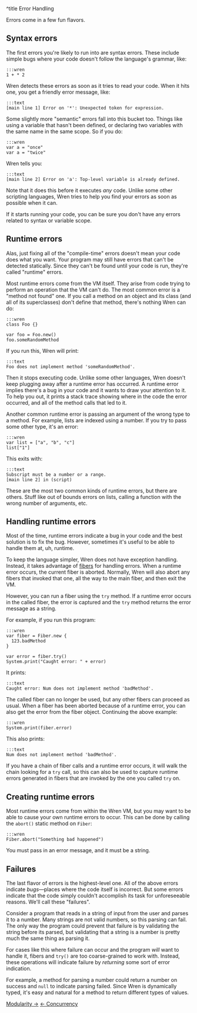 ^title Error Handling

Errors come in a few fun flavors.

## Syntax errors

The first errors you're likely to run into are syntax errors. These include
simple bugs where your code doesn't follow the language's grammar, like:

    :::wren
    1 + * 2

Wren detects these errors as soon as it tries to read your code. When it hits
one, you get a friendly error message, like:

    :::text
    [main line 1] Error on '*': Unexpected token for expression.

Some slightly more "semantic" errors fall into this bucket too. Things like
using a variable that hasn't been defined, or declaring two variables with the
same name in the same scope. So if you do:

    :::wren
    var a = "once"
    var a = "twice"

Wren tells you:

    :::text
    [main line 2] Error on 'a': Top-level variable is already defined.

Note that it does this before it executes *any* code. Unlike some other
scripting languages, Wren tries to help you find your errors as soon as
possible when it can.

If it starts running your code, you can be sure you don't have any errors
related to syntax or variable scope.

## Runtime errors

Alas, just fixing all of the "compile-time" errors doesn't mean your code does
what you want. Your program may still have errors that can't be detected
statically. Since they can't be found until your code is run, they're called
"runtime" errors.

Most runtime errors come from the VM itself. They arise from code trying to
perform an operation that the VM can't do. The most common error is a "method
not found" one. If you call a method on an object and its class (and all of its
superclasses) don't define that method, there's nothing Wren can do:

    :::wren
    class Foo {}

    var foo = Foo.new()
    foo.someRandomMethod

If you run this, Wren will print:

    :::text
    Foo does not implement method 'someRandomMethod'.

Then it stops executing code. Unlike some other languages, Wren doesn't keep
plugging away after a runtime error has occurred. A runtime error implies
there's a bug in your code and it wants to draw your attention to it. To help
you out, it prints a stack trace showing where in the code the error occurred,
and all of the method calls that led to it.

Another common runtime error is passing an argument of the wrong type to a
method. For example, lists are indexed using a number. If you try to pass some
other type, it's an error:

    :::wren
    var list = ["a", "b", "c"]
    list["1"]

This exits with:

    :::text
    Subscript must be a number or a range.
    [main line 2] in (script)

These are the most two common kinds of runtime errors, but there are others.
Stuff like out of bounds errors on lists, calling a function with the wrong
number of arguments, etc.

## Handling runtime errors

Most of the time, runtime errors indicate a bug in your code and the best
solution is to fix the bug. However, sometimes it's useful to be able to handle
them at, uh, runtime.

To keep the language simpler, Wren does not have exception handling. Instead, it
takes advantage of [fibers][] for handling errors. When a runtime error occurs,
the current fiber is aborted. Normally, Wren will also abort any fibers that
invoked that one, all the way to the main fiber, and then exit the VM.

[fibers]: concurrency.html

However, you can run a fiber using the `try` method. If a runtime error occurs
in the called fiber, the error is captured and the `try` method returns the
error message as a string.

For example, if you run this program:

    :::wren
    var fiber = Fiber.new {
      123.badMethod
    }

    var error = fiber.try()
    System.print("Caught error: " + error)

It prints:

    :::text
    Caught error: Num does not implement method 'badMethod'.

The called fiber can no longer be used, but any other fibers can proceed as
usual. When a fiber has been aborted because of a runtime error, you can also
get the error from the fiber object. Continuing the above example:

    :::wren
    System.print(fiber.error)

This also prints:

    :::text
    Num does not implement method 'badMethod'.

If you have a chain of fiber calls and a runtime error occurs, it will walk the
chain looking for a `try` call, so this can also be used to capture runtime
errors generated in fibers that are invoked by the one you called `try` on.

## Creating runtime errors

Most runtime errors come from within the Wren VM, but you may want to be able
to cause your own runtime errors to occur. This can be done by calling the
`abort()` static method on `Fiber`:

    :::wren
    Fiber.abort("Something bad happened")

You must pass in an error message, and it must be a string.

## Failures

The last flavor of errors is the highest-level one. All of the above errors
indicate *bugs*&mdash;places where the code itself is incorrect. But some
errors indicate that the code simply couldn't accomplish its task for
unforeseeable reasons. We'll call these "failures".

Consider a program that reads in a string of input from the user and parses it
to a number. Many strings are not valid numbers, so this parsing can fail. The
only way the program could prevent that failure is by validating the string
before its parsed, but validating that a string is a number is pretty much the
same thing as parsing it.

For cases like this where failure can occur and the program *will* want to
handle it, fibers and `try()` are too coarse-grained to work with. Instead,
these operations will indicate failure by *returning* some sort of error
indication.

For example, a method for parsing a number could return a number on success and
`null` to indicate parsing failed. Since Wren is dynamically typed, it's easy
and natural for a method to return different types of values.

<a class="right" href="modularity.html">Modularity &rarr;</a>
<a href="concurrency.html">&larr; Concurrency</a>
